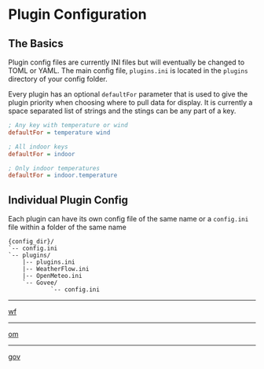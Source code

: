 # Plugin Configuration

## The Basics <!-- {docsify-ignore} -->
Plugin config files are currently INI files but will eventually be changed to TOML or YAML. The main config file, `plugins.ini` is located in the `plugins` directory of your config folder.

Every plugin has an optional `defaultFor` parameter that is used to give the plugin priority when choosing where to pull data for display. It is currently a space separated list of strings and the stings can be any part of a key.

```ini
; Any key with temperature or wind
defaultFor = temperature wind

; All indoor keys
defaultFor = indoor

; Only indoor temperatures
defaultFor = indoor.temperature
```

## Individual Plugin Config <!-- {docsify-ignore} -->
Each plugin can have its own config file of the same name or a `config.ini` file within a folder of the same name

```treeview
{config_dir}/
`-- config.ini
`-- plugins/
	|-- plugins.ini
	|-- WeatherFlow.ini
	|-- OpenMeteo.ini
	`-- Govee/
			`-- config.ini
```

---


[wf](plugins/WeatherFlow.md ':include')

---

[om](plugins/OpenMeteo.md ':include')

---

[gov](plugins/Govee.md ':include')